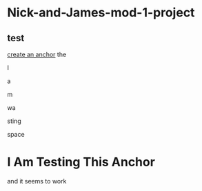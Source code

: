 # Nick-and-James-mod-1-project
## test

[create an anchor](#i-am-testing-this-anchor)
the

I

a

m

wa

sting

space


# I Am Testing This Anchor

and it seems to work
